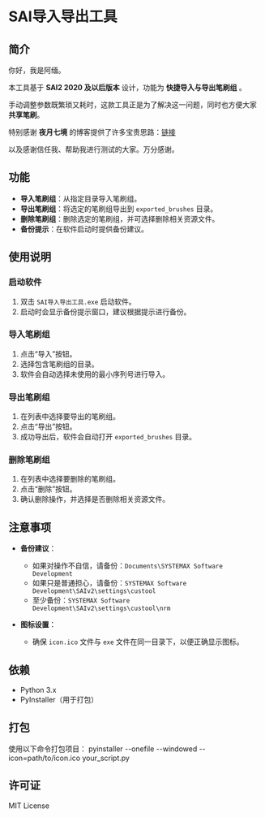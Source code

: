 # SAI导入导出工具

## 简介

你好，我是阿缅。

本工具基于 **SAI2 2020 及以后版本** 设计，功能为 **快捷导入与导出笔刷组** 。  

手动调整参数既繁琐又耗时，这款工具正是为了解决这一问题，同时也方便大家 **共享笔刷**。  

特别感谢 **夜月七境** 的博客提供了许多宝贵思路：[链接](https://piv.ink/import-sai-settings/)  

以及感谢信任我、帮助我进行测试的大家。万分感谢。

## 功能

- **导入笔刷组**：从指定目录导入笔刷组。
- **导出笔刷组**：将选定的笔刷组导出到 `exported_brushes` 目录。
- **删除笔刷组**：删除选定的笔刷组，并可选择删除相关资源文件。
- **备份提示**：在软件启动时提供备份建议。

## 使用说明

### 启动软件

1. 双击 `SAI导入导出工具.exe` 启动软件。
2. 启动时会显示备份提示窗口，建议根据提示进行备份。

### 导入笔刷组

1. 点击“导入”按钮。
2. 选择包含笔刷组的目录。
3. 软件会自动选择未使用的最小序列号进行导入。

### 导出笔刷组

1. 在列表中选择要导出的笔刷组。
2. 点击“导出”按钮。
3. 成功导出后，软件会自动打开 `exported_brushes` 目录。

### 删除笔刷组

1. 在列表中选择要删除的笔刷组。
2. 点击“删除”按钮。
3. 确认删除操作，并选择是否删除相关资源文件。

## 注意事项

- **备份建议**：
  - 如果对操作不自信，请备份：`Documents\SYSTEMAX Software Development`
  - 如果只是普通担心，请备份：`SYSTEMAX Software Development\SAIv2\settings\custool`
  - 至少备份：`SYSTEMAX Software Development\SAIv2\settings\custool\nrm`

- **图标设置**：
  - 确保 `icon.ico` 文件与 `exe` 文件在同一目录下，以便正确显示图标。

## 依赖

- Python 3.x
- PyInstaller（用于打包）

## 打包

使用以下命令打包项目：
pyinstaller --onefile --windowed --icon=path/to/icon.ico your_script.py




## 许可证

MIT License
